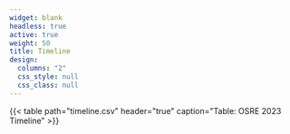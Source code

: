 ```yaml
---
widget: blank
headless: true
active: true
weight: 50
title: Timeline
design:
  columns: "2"
  css_style: null
  css_class: null
---
```


{{< table path="timeline.csv" header="true" caption="Table: OSRE 2023 Timeline" >}}